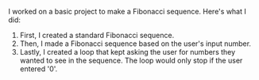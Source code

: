 I worked on a basic project to make a Fibonacci sequence. Here's what I did:
1. First, I created a standard Fibonacci sequence.
2. Then, I made a Fibonacci sequence based on the user's input number.
3. Lastly, I created a loop that kept asking the user for numbers they wanted to see in the sequence. The loop would only stop if the user entered '0'.
